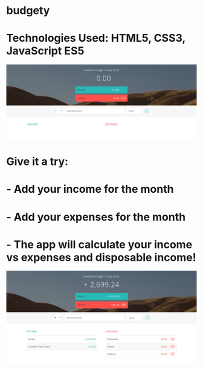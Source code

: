 # budgety

# Technologies Used: HTML5, CSS3, JavaScript ES5

![image1](https://github.com/chandnijp/budgety/blob/master/img/capture1.jpg)

# Give it a try:

# - Add your income for the month
# - Add your expenses for the month
# - The app will calculate your income vs expenses and disposable income!

![image2](https://github.com/chandnijp/budgety/blob/master/img/capture2.jpg)
